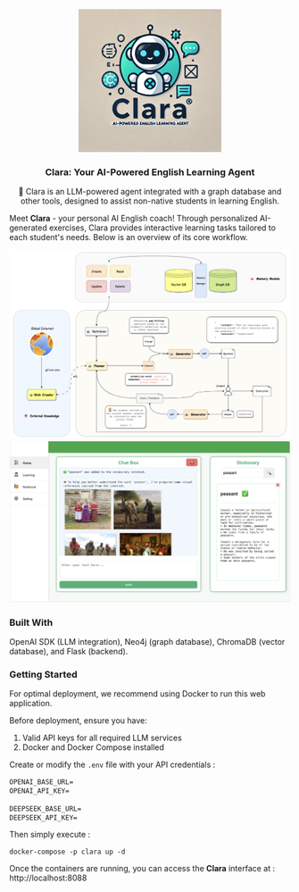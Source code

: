 <div align="center">
  <a href="https://github.com/goer17/clara">
    <img src="assets/clara_logo.png" alt="Logo" width="256" height="256">
  </a>
<h3 align="center">Clara: Your AI-Powered English Learning Agent</h3>
  <p align="center">
    🤖 Clara is an LLM-powered agent integrated with a graph database and other tools, designed to assist non-native students in learning English.
  </p>
</div>


Meet **Clara** - your personal AI English coach! Through personalized AI-generated exercises, Clara provides interactive learning tasks tailored to each student's needs. Below is an overview of its core workflow.

<img src="assets/Clara.png" />

<img src="assets/GUI.png" />



### Built With

OpenAI SDK (LLM integration), Neo4j (graph database), ChromaDB (vector database), and Flask (backend).



### Getting Started

For optimal deployment, we recommend using Docker to run this web application.

Before deployment, ensure you have:

1. Valid API keys for all required LLM services
2. Docker and Docker Compose installed

Create or modify the `.env` file with your API credentials :

```env
OPENAI_BASE_URL=
OPENAI_API_KEY=

DEEPSEEK_BASE_URL=
DEEPSEEK_API_KEY=
```

Then simply execute :

```shell
docker-compose -p clara up -d
```

Once the containers are running, you can access the **Clara** interface at : http://localhost:8088

